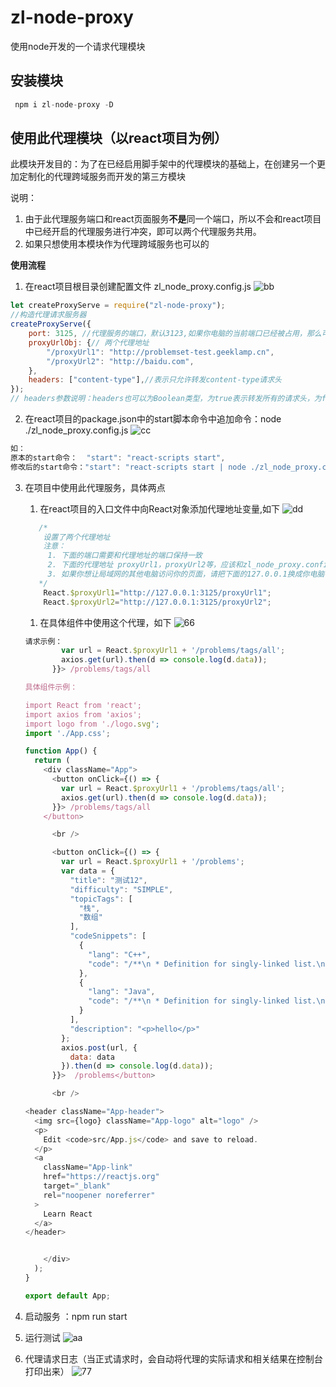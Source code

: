 # zl-node-proxy
使用node开发的一个请求代理模块

## 安装模块
```js
 npm i zl-node-proxy -D
```

## 使用此代理模块（以react项目为例）

此模块开发目的：为了在已经启用脚手架中的代理模块的基础上，在创建另一个更加定制化的代理跨域服务而开发的第三方模块

说明：
  1. 由于此代理服务端口和react页面服务**不是**同一个端口，所以不会和react项目中已经开启的代理服务进行冲突，即可以两个代理服务共用。
  2. 如果只想使用本模块作为代理跨域服务也可以的

**使用流程**
1. 在react项目根目录创建配置文件 zl_node_proxy.config.js
 ![bb](/assets/bb.png)
```js
let createProxyServe = require("zl-node-proxy");
//构造代理请求服务器
createProxyServe({
    port: 3125, //代理服务的端口，默认3123,如果你电脑的当前端口已经被占用，那么可以手动更换电脑端口
    proxyUrlObj: {// 两个代理地址
        "/proxyUrl1": "http://problemset-test.geeklamp.cn",
        "/proxyUrl2": "http://baidu.com",
    },
    headers: ["content-type"],//表示只允许转发content-type请求头
});
// headers参数说明：headers也可以为Boolean类型，为true表示转发所有的请求头，为false表示不转发任何请求头

```

2. 在react项目的package.json中的start脚本命令中追加命令：node ./zl_node_proxy.config.js
   ![cc](/assets/cc.png)
```js
如：
原本的start命令：  "start": "react-scripts start",
修改后的start命令："start": "react-scripts start | node ./zl_node_proxy.config.js",
```
3. 在项目中使用此代理服务，具体两点
     1. 在react项目的入口文件中向React对象添加代理地址变量,如下
      ![dd](/assets/dd.png)
      ```js
         /* 
          设置了两个代理地址
          注意：
           1. 下面的端口需要和代理地址的端口保持一致 
           2. 下面的代理地址 proxyUrl1，proxyUrl2等，应该和zl_node_proxy.config.js配置文件中设置的是一致的，否则会对不上
           3. 如果你想让局域网的其他电脑访问你的页面，请把下面的127.0.0.1换成你电脑在的真正IP地址
         */
          React.$proxyUrl1="http://127.0.0.1:3125/proxyUrl1";
          React.$proxyUrl2="http://127.0.0.1:3125/proxyUrl2";
      ```
      1. 在具体组件中使用这个代理，如下
        ![66](/assets/66.png)
      ```js
      请求示例：
              var url = React.$proxyUrl1 + '/problems/tags/all';
              axios.get(url).then(d => console.log(d.data));
            }}> /problems/tags/all 

      具体组件示例：

      import React from 'react';
      import axios from 'axios';
      import logo from './logo.svg';
      import './App.css';
      
      function App() {
        return (
          <div className="App">
            <button onClick={() => {
              var url = React.$proxyUrl1 + '/problems/tags/all';
              axios.get(url).then(d => console.log(d.data));
            }}> /problems/tags/all 
          </button>
      
            <br />
      
            <button onClick={() => {
              var url = React.$proxyUrl1 + '/problems';
              var data = {
                "title": "测试12",
                "difficulty": "SIMPLE",
                "topicTags": [
                  "栈",
                  "数组"
                ],
                "codeSnippets": [
                  {
                    "lang": "C++",
                    "code": "/**\n * Definition for singly-linked list.\n * struct ListNode {\n * int val;\n * ListNode *next;\n * ListNode() : val(0), next(nullptr) {}\n * ListNode(int x) : val(x), next(nullptr) {}\n * ListNode(int x, ListNode *next) : val(x), next(next) {}\n * };\n */\nclass Solution {\npublic:\n ListNode* addTwoNumbers(ListNode* l1, ListNode* l2) {\n\n }\n};"
                  },
                  {
                    "lang": "Java",
                    "code": "/**\n * Definition for singly-linked list.\n * public class ListNode {\n * int val;\n * ListNode next;\n * ListNode() {}\n * ListNode(int val) { this.val = val; }\n * ListNode(int val, ListNode next) { this.val = val; this.next = next; }\n * }\n */\nclass Solution {\n public ListNode addTwoNumbers(ListNode l1, ListNode l2) {\n\n }\n}"
                  }
                ],
                "description": "<p>hello</p>"
              };
              axios.post(url, {
                data: data
              }).then(d => console.log(d.data));
            }}>  /problems</button>
      
            <br />

    <header className="App-header">
        <img src={logo} className="App-logo" alt="logo" />
        <p>
          Edit <code>src/App.js</code> and save to reload.
        </p>
        <a
          className="App-link"
          href="https://reactjs.org"
          target="_blank"
          rel="noopener noreferrer"
        >
          Learn React
        </a>
      </header>


          </div>
        );
      }
      
      export default App;
      
      ```

4.  启动服务 ：npm run start

5. 运行测试
   ![aa](/assets/aa.png)

6. 代理请求日志（当正式请求时，会自动将代理的实际请求和相关结果在控制台打印出来）
![77](/assets/77.png)

   
